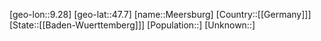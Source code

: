 ﻿---
location: [47.7,9.28]
type: City
tags:
- geo/City


SpocWebEntityId: 32374
isDeleted: false
confidential: public

---
[geo-lon::9.28]
[geo-lat::47.7]
[name::Meersburg]
[Country::[[Germany]]]
[State::[[Baden-Wuerttemberg]]]
[Population::]
[Unknown::]


